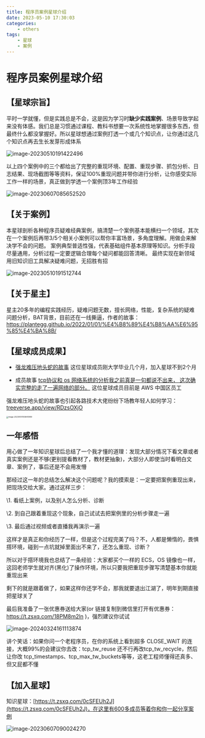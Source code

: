 ```yaml
---
title: 程序员案例星球介绍
date: 2023-05-10 17:30:03
categories:
    - others
tags:
    - 星球
    - 案例
---
```


# 程序员案例星球介绍

## 【星球宗旨】

平时一学就懂，但是实践总是不会，这是因为学习时**缺少实践案例**、场景导致学起来没有体感。我们总是习惯通过课程、教科书想要一次系统性地掌握很多东西，但最终什么都没掌握好。所以星球想通过案例打透一个或几个知识点，让你通过这几个知识点再去生长发芽形成体系

![image-20230510191422496](https://cdn.jsdelivr.net/gh/plantegg/plantegg.github.io/images/951413iMgBlog/image-20230510191422496.png)



以上四个案例中的三个都给出了完整的重现环境、配置、重现步骤、抓包分析、日志结果、现场截图等等资料，保证100%重现问题并带你进行分析，让你感受实际工作一样的场景，真正做到学透一个案例顶3年工作经验

![image-20230607085652520](https://cdn.jsdelivr.net/gh/plantegg/plantegg.github.io/images/951413iMgBlog/image-20230607085652520.png)

## 【关于案例】

本星球剖析各种程序员疑难经典案例，搞清楚一个案例基本能横扫一个领域，其次在一个案例后再带3/5个相关小案例可以帮你丰富场景，多角度理解。用做会来解决学不会的问题。 案例典型普适性强，代表基础组件基本原理等知识。分析手段尽量通用，分析过程一定要逻辑合理每个疑问都能回答清晰。 最终实现在新领域用旧知识旧工具解决疑难问题，无招胜有招

![image-20230510191512744](https://cdn.jsdelivr.net/gh/plantegg/plantegg.github.io/images/951413iMgBlog/image-20230510191512744.png)



## 【关于星主】

星主20多年的编程实践经历，疑难问题无数，擅长网络，性能，复杂系统的疑难问题分析，BAT背景，目前还在一线撕逼，作者的故事： https://plantegg.github.io/2022/01/01/%E4%B8%89%E4%B8%AA%E6%95%85%E4%BA%8B/

## 【星球成员成果】

- [强龙难压地头蛇的故事](https://yishenggong.com/2023/05/06/why-does-my-network-speed-drop-cn/) 这位星球成员刚大学毕业几个月，加入星球不到2个月

- 成员故事 [tcp协议和 os 网络系统的分析我之前真是一句都说不出来， 这次确实完整的走了一遍网络的部分。](https://liarlee.site/2023/05/08/Linux/Linux_RDS%20QPS%20%E4%B8%8B%E9%99%8D%E5%BC%95%E5%8F%91%E7%9A%84%E7%BD%91%E7%BB%9C%E6%B5%81%E6%8E%A7%E5%88%86%E6%9E%90%E8%AE%B0%E5%BD%95/) 这位星球成员目前是 AWS 中国区员工


强龙难压地头蛇的故事也引起各路技术大佬纷纷下场教年轻人如何学习：[treeverse.app/view/RDzsOXjO](https://t.co/IBLCRzJem2)

<img src="https://cdn.jsdelivr.net/gh/plantegg/plantegg.github.io/images/951413iMgBlog/image-20230510193840999.png" alt="image-20230510193840999" style="zoom: 33%;" />



## 一年感悟

用心做了一年知识星球后总结了一个我才懂的道理：发现大部分情况下看文章或者真实案例还是不够(更别提看教材了，教材更抽象)，大部分人即使当时看明白文章、案例了，事后还是不会用发懵

那经过这一年的总结怎么解决这个问题呢？我的摸索是：一定要把案例重现出来，把现场交给大家。通过这样三步：

\1. 看纸上案例，以及别人怎么分析、诊断

\2. 到自己跟着重现这个现象，自己试试去把案例里的分析步骤走一遍

\3. 最后通过视频或者直播我再演示一遍

这样才是真正和你经历了一样，但是这个过程完美了吗？不，人都是懒惰的，畏惧撘环境，碰到一点坑就掉里面出不来了，还怎么重现、诊断？

所以对于撘环境我也总结了一条经验：大家都买个一样的 ECS，OS 镜像也一样，这回老师学生就对齐(黑化)了操作环境，所以只要我把重现步骤写清楚基本你就能重现出来

剩下的就是跟着做了，如果这样你还学不会，那我就要退出江湖了，明年到期直接把星球关了

最后我准备了一张优惠券送给大家(or 链接复制到微信里打开有优惠券：https://t.zsxq.com/18PM8m2ln )，强烈建议你试试

![image-20240324161113874](https://cdn.jsdelivr.net/gh/plantegg/plantegg.github.io/images/951413iMgBlog/image-20240324161113874.png)

讲个笑话：如果你问一个老程序员，在你的系统上看到超多 CLOSE_WAIT 的连接，大概99%的会建议你去改：tcp_tw_reuse 还不行再改tcp_tw_recycle，然后让你改 tcp_timestamps、tcp_max_tw_buckets等等，这老工程师懂得还真多、但又屁都不懂

## 【加入星球】

知识星球：[https://t.zsxq.com/0cSFEUh2J](https://t.zsxq.com/0cSFEUh2J)，在这里有600多成员等着你和你一起分享案例



![image-20230607090024270](https://cdn.jsdelivr.net/gh/plantegg/plantegg.github.io/images/951413iMgBlog/image-20230607090024270.png)





